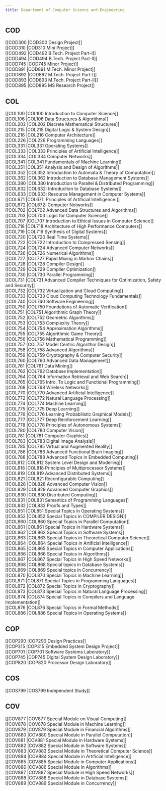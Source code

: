 ```yaml
---
title: Department of Computer Science and Engineering
---
```


## COD  
[[COD300 |COD300 Design Project]]  
[[COD310 |COD310 Mini Project]]  
[[COD492 |COD492 B.Tech. Project Part-I]]  
[[COD494 |COD494 B.Tech. Project Part-II]]  
[[COD745 |COD745 Minor Project]]  
[[COD891 |COD891 M.Tech. Minor Project]]  
[[COD892 |COD892 M.Tech. Project Part-I]]  
[[COD893 |COD893 M.Tech. Project Part-II]]  
[[COD895 |COD895 MS Research Project]]  


## COL  
[[COL100 |COL100 Introduction to Computer Science]]  
[[COL106 |COL106 Data Structures & Algorithms]]  
[[COL202 |COL202 Discrete Mathematical Structures]]  
[[COL215 |COL215 Digital Logic & System Design]]  
[[COL216 |COL216 Computer Architecture]]  
[[COL226 |COL226 Programming Languages]]  
[[COL331 |COL331 Operating Systems]]  
[[COL333 |COL333 Principles of Artificial Intelligence]]  
[[COL334 |COL334 Computer Networks]]  
[[COL341 |COL341 Fundamentals of Machine Learning]]  
[[COL351 |COL351 Analysis and Design of Algorithms]]  
[[COL352 |COL352 Introduction to Automata & Theory of Computation]]  
[[COL362 |COL362 Introduction to Database Management Systems]]  
[[COL380 |COL380 Introduction to Parallel & Distributed Programming]]  
[[COL632 |COL632: Introduction to Database Systems]]  
[[COL633 |COL633: Resource Management in Computer Systems]]  
[[COL671 |COL671: Principles of Artificial Intelligence:]]  
[[COL672 |COL672: Computer Networks]]  
[[COL702 |COL702 Advanced Data Structures and Algorithms]]  
[[COL703 |COL703 Logic for Computer Science]]  
[[COL707 |COL707 Introduction to Ethical Issues in Computer Science]]  
[[COL718 |COL718 Architecture of High Performance Computers]]  
[[COL719 |COL719 Synthesis of Digital Systems]]  
[[COL720 |COL720 Real Time Systems]]  
[[COL722 |COL722 Introduction to Compressed Sensing]]  
[[COL724 |COL724 Advanced Computer Networks]]  
[[COL726 |COL726 Numerical Algorithms]]  
[[COL727 |COL727 Rapid Mixing in Markov Chains]]  
[[COL728 |COL728 Compiler Design]]  
[[COL729 |COL729 Compiler Optimization]]  
[[COL730 |COL730 Parallel Programming]]  
[[COL731 |COL731 Advanced Compiler Techniques for Optimization, Safety and Security]]  
[[COL732 |COL732 Virtualization and Cloud Computing]]  
[[COL733 |COL733 Cloud Computing Technology Fundamentals]]  
[[COL740 |COL740 Software Engineering]]  
[[COL750 |COL750 Foundations of Automatic Verification]]  
[[COL751 |COL751 Algorithmic Graph Theory]]  
[[COL752 |COL752 Geometric Algorithms]]  
[[COL753 |COL753 Complexity Theory]]  
[[COL754 |COL754 Approximation Algorithms]]  
[[COL755 |COL755 Algorithmic Game Theory]]  
[[COL756 |COL756 Mathematical Programming]]  
[[COL757 |COL757 Model Centric Algorithm Design]]  
[[COL758 |COL758 Advanced Algorithms]]  
[[COL759 |COL759 Cryptography & Computer Security]]  
[[COL760 |COL760 Advanced Data Management]]  
[[COL761 |COL761 Data Mining]]  
[[COL762 |COL762 Database Implementation]]  
[[COL764 |COL764 Information Retrieval and Web Search]]  
[[COL765 |COL765 Intro. To Logic and Functional Programming]]  
[[COL768 |COL768 Wireless Networks]]  
[[COL770 |COL770 Advanced Artificial Intelligence]]  
[[COL772 |COL772 Natural Language Processing]]  
[[COL774 |COL774 Machine Learning]]  
[[COL775 |COL775 Deep Learning]]  
[[COL776 |COL776 Learning Probabilistic Graphical Models]]  
[[COL777 |COL777 Deep Reinforcement Learning]]  
[[COL778 |COL778 Principles of Autonomous Systems]]  
[[COL780 |COL780 Computer Vision]]  
[[COL781 |COL781 Computer Graphics]]  
[[COL783 |COL783 Digital Image Analysis]]  
[[COL785 |COL785 Virtual and Augmented Reality]]  
[[COL786 |COL786 Advanced Functional Brain Imaging]]  
[[COL788 |COL788 Advanced Topics in Embedded Computing]]  
[[COL812 |COL812 System Level Design and Modelling]]  
[[COL818 |COL818 Principles of Multiprocessor Systems]]  
[[COL819 |COL819 Advanced Distributed Systems]]  
[[COL821 |COL821 Reconfigurable Computing]]  
[[COL828 |COL828 Advanced Computer Vision]]  
[[COL829 |COL829 Advanced Computer Graphics]]  
[[COL830 |COL830 Distributed Computing]]  
[[COL831 |COL831 Semantics of Programming Languages]]  
[[COL832 |COL832 Proofs and Types]]  
[[COL851 |COL851 Special Topics in Operating Systems]]  
[[COL852 |COL852 Special Topics in COMPILER DESIGN]]  
[[COL860 |COL860 Special Topics in Parallel Computation]]  
[[COL861 |COL861 Special Topics in Hardware Systems]]  
[[COL862 |COL862 Special Topics in Software Systems]]  
[[COL863 |COL863 Special Topics in Theoretical Computer Science]]  
[[COL864 |COL864 Special Topics in Artificial Intelligence]]  
[[COL865 |COL865 Special Topics in Computer Applications]]  
[[COL866 |COL866 Special Topics in Algorithms]]  
[[COL867 |COL867 Special Topics in High Speed Networks]]  
[[COL868 |COL868 Special topics in Database Systems]]  
[[COL869 |COL869 Special topics in Concurrency]]  
[[COL870 |COL870 Special Topics in Machine Learning]]  
[[COL871 |COL871 Special Topics in Programming Languages]]  
[[COL872 |COL872 Special Topics in Cryptography]]  
[[COL873 |COL873 Special Topics in Natural Language Processing]]  
[[COL874 |COL874 Special Topics in Compilers and Language Implementation]]  
[[COL876 |COL876 Special Topics in Formal Methods]]  
[[COL886 |COL886 Special Topics in Operating Systems]]  


## COP  
[[COP290 |COP290 Design Practices]]  
[[COP315 |COP315 Embedded System Design Project]]  
[[COP701 |COP701 Software Systems Laboratory]]  
[[COP745 |COP745 Digital System Design Laboratory]]  
[[COP820 |COP820 Processor Design Laboratory]]  


## COS  
[[COS799 |COS799 Independent Study]]  


## COV  
[[COV877 |COV877 Special Module on Visual Computing]]  
[[COV878 |COV878 Special Module in Machine Learning]]  
[[COV879 |COV879 Special Module in Financial Algorithms]]  
[[COV880 |COV880 Special Module in Parallel Computation]]  
[[COV881 |COV881 Special Module in Hardware Systems]]  
[[COV882 |COV882 Special Module in Software Systems]]  
[[COV883 |COV883 Special Module in Theoretical Computer Science]]  
[[COV884 |COV884 Special Module in Artificial Intelligence]]  
[[COV885 |COV885 Special Module in Computer Applications]]  
[[COV886 |COV886 Special Module in Algorithms]]  
[[COV887 |COV887 Special Module in High Speed Networks]]  
[[COV888 |COV888 Special Module in Database Systems]]  
[[COV889 |COV889 Special Module in Concurrency]]  
